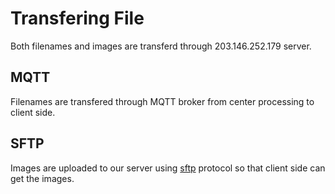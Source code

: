 # Transfering File
Both filenames and images are transferd through 203.146.252.179 server.
## MQTT
Filenames are transfered through MQTT broker from center processing to client side.

## SFTP
Images are uploaded to our server using [sftp](https://pypi.org/project/pysftp/) protocol so that client side can get the images.
